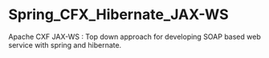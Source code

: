 # Spring_CFX_Hibernate_JAX-WS
Apache CXF JAX-WS : Top down approach for developing SOAP based web service with spring and hibernate.
